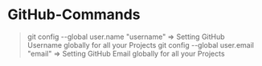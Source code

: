 # GitHub-Commands
>git config --global user.name "username" => Setting GitHub Username globally for all your Projects
>git config --global user.email "email" => Setting GitHub Email globally for all your Projects
